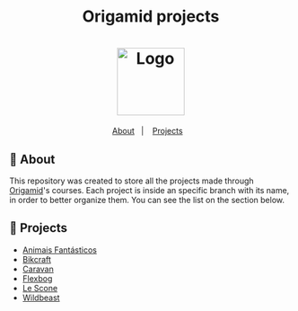 <h1 align="center"> Origamid projects</h1>
<h1 align="center">
	<img alt="Logo" src="https://origamid.gallerycdn.vsassets.io/extensions/origamid/origamid-theme/1.1.7/1567482268436/Microsoft.VisualStudio.Services.Icons.Default" width="120px" />
</h1>

<p align="center">
  <a href="#-about-the-project">About</a>&nbsp;&nbsp;&nbsp;|&nbsp;&nbsp;&nbsp;
  <a href="#-projects">Projects</a>&nbsp;&nbsp;&nbsp;
</p>


## 📜 About 
This repository was created to store all the projects made through <a href="https://www.origamid.com/">Origamid</a>'s courses. Each project is inside an specific branch with its name, in order to better organize them. You can see the list on the section below.

## 🚀 Projects

- [Animais Fantásticos](https://github.com/laporeon/origamid-projects/tree/animais-fantasticos/animais-fantasticos)
- [Bikcraft](https://github.com/laporeon/origamid-projects/tree/bikcraft/bikcraft)
- [Caravan](https://github.com/laporeon/origamid-projects/tree/caravan/caravan)
- [Flexbog](https://github.com/laporeon/origamid-projects/tree/flexbog/flexbog)
- [Le Scone](https://github.com/laporeon/origamid-projects/tree/le-scone/le-scone)
- [Wildbeast](https://github.com/laporeon/origamid-projects/tree/wildbeast/wildbeast)

